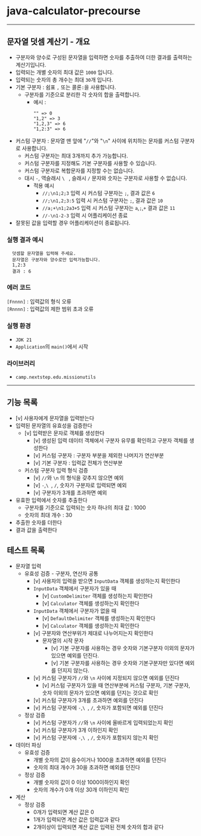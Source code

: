 # java-calculator-precourse

---

## 문자열 덧셈 계산기 - 개요
- 구분자와 양수로 구성된 문자열을 입력하면 숫자를 추출하여 더한 결과를 출력하는 계산기입니다.
- 입력되는 개별 숫자의 최대 값은 `1000` 입니다.
- 입력되는 숫자의 총 개수는 최대 `30`개 입니다.
- 기본 구분자 : 쉼표 `,` 또는 콜론`:`을 사용합니다.
  - 구분자를 기준으로 분리한 각 숫자의 합을 출력합니다.
    - 예시 :
        ```
        "" => 0
        "1,2" => 3
        "1,2,3" => 6
        "1,2:3" => 6
        ```
- 커스텀 구분자 : 문자열 맨 앞에 "`//`"와 "`\n`" 사이에 위치하는 문자를 커스텀 구분자로 사용합니다.
  - 커스텀 구분자는 최대 3개까지 추가 가능합니다.
  - 커스텀 구분자를 지정해도 기본 구분자를 사용할 수 있습니다.
  - 커스텀 구분자로 복합문자를 지정할 수는 없습니다.
  - 대시 `-`, 역슬래시 `\ ` , 슬래시 `/` 문자와 숫자는 구분자로 사용할 수 없습니다.
    - 적용 예시
      - `//;\n1;2;3` 입력 시 커스텀 구분자는 `;`, 결과 값은 `6`
      - `//;\n1,2;3:5` 입력 시 커스텀 구분자는 `;`, 결과 값은 `10`
      - `//a;+\n1;2a3+5` 입력 시 커스텀 구분자는 `a`,`;`,`+` 결과 값은 `11`
      - `//-\n1-2-3` 입력 시 어플리케이션 종료
- 잘못된 값을 입력할 경우 어플리케이션이 종료됩니다.

### 실행 결과 예시
```
  덧셈할 문자열을 입력해 주세요.
  문자열은 구분자와 양수로만 입력가능합니다.
  1,2:3
  결과 : 6
```

### 에러 코드
`[Fnnnn]` : 입력값의 형식 오류   
`[Rnnnn]` : 입력값의 제한 범위 초과 오류

### 실행 환경
- `JDK 21`
- `Application`의 `main()`에서 시작

### 라이브러리
  - `camp.nextstep.edu.missionutils`

---

## 기능 목록
- [v] 사용자에게 문자열을 입력받는다
- 입력된 문자열의 유효성을 검증한다
  - [v] 입력받은 문자로 객체를 생성한다
    - [v] 생성된 입력 데이터 객체에서 구분자 유무를 확인하고 구분자 객체를 생성한다
    - [v] 커스텀 구분자 : 구분자 부분을 제외한 나머지가 연산부분
    - [v] 기본 구분자 : 입력값 전체가 연산부분
  - 커스텀 구분자 입력 형식 검증
    - [v] `//`와 `\n` 의 형식을 갖추지 않으면 예외
    - [v] `-`,`\ `, `/`, 숫자가 구분자로 입력되면 예외
    - [v] 구분자가 3개를 초과하면 예외
- 유효한 입력에서 숫자를 추출한다
  - 구분자를 기준으로 입력되는 숫자 하나의 최대 값 : 1000
  - 숫자의 최대 개수 : 30
- 추출한 숫자를 더한다
- 결과 값을 출력한다

## 테스트 목록
- 문자열 입력
  - 유효성 검증 - 구분자, 연산자 공통
    - [v] 사용자의 입력을 받으면 `InputData` 객체를 생성하는지 확인한다
    - `InputData` 객체에서 구분자가 있을 때
      - [v] `CustomDelimiter` 객체를 생성하는지 확인한다
      - [v] `Calculator` 객체를 생성하는지 확인한다
    - `InputData` 객체에서 구분자가 없을 때
      - [v] `DefaultDelimiter` 객체를 생성하는지 확인한다
      - [v] `Calculator` 객체를 생성하는지 확인한다
    - [v] 구분자와 연산부위가 제대로 나누어지는지 확인한다
      - 문자열의 시작 문자
        - [v] 기본 구분자를 사용하는 경우 숫자와 기본구분자 이외의 문자가 있으면 예외를 던진다.
        - [v] 기본 구분자를 사용하는 경우 숫자와 기본구분자만 있다면 예외를 던지지 않는다.
    - [v] 커스텀 구분자가 `//`와 `\n` 사이에 지정되지 않으면 예외를 던진다
      - [v] 커스텀 구분자가 있을 때 연산부분에 커스텀 구분자, 기본 구분자, 숫자 이외의 문자가 있으면 예외를 던지는 것으로 확인
    - [v] 커스텀 구분자가 3개를 초과하면 예외를 던진다
    - [v] 커스텀 구분자에 `-`,`\ `, `/`, 숫자가 포함되면 예외를 던진다
  - 정상 검증
    - [v] 커스텀 구분자가 `//`와 `\n` 사이에 올바르게 입력되었는지 확인
    - [v] 커스텀 구분자가 3개 이하인지 확인
    - [v] 커스텀 구분자에 `-`,`\ `, `/`, 숫자가 포함되지 않는지 확인
- 데이터 파싱
  - 유효성 검증
    - 개별 숫자의 값이 음수이거나 1000을 초과하면 예외를 던진다
    - 숫자의 최대 개수가 30을 초과하면 예외를 던진다
  - 정상 검증
    - 개별 숫자의 값이 0 이상 1000이하인지 확인
    - 숫자의 개수가 0개 이상 30개 이하인지 확인
- 계산
  - 정상 검증
    - 0개가 입력되면 계산 값은 0
    - 1개가 입력되면 계산 값은 입력값과 같다
    - 2개이상이 입력되면 계산 값은 입력된 전체 숫자의 합과 같다
